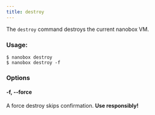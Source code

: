 ```yaml
---
title: destroy
---
```


The `destroy` command destroys the current nanobox VM.

### Usage:
```shell
$ nanobox destroy
$ nanobox destroy -f
```

### Options
#### -f, --force
A force destroy skips confirmation. **Use responsibly!**